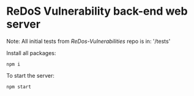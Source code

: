 # ReDoS Vulnerability back-end web server

Note: All initial tests from _ReDos-Vulnerabilities_ repo is in: '/tests'

Install all packages:

`npm i`

To start the server:

`npm start` 